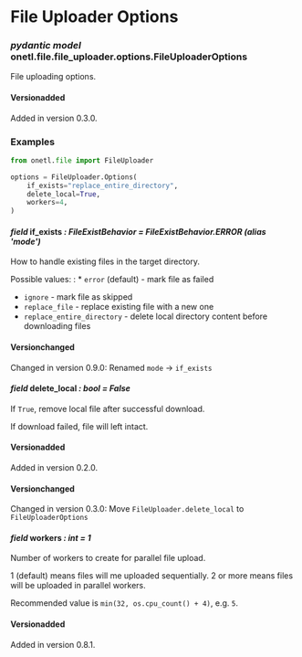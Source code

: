 <a id="file-uploader-options"></a>

# File Uploader Options

### *pydantic model* onetl.file.file_uploader.options.FileUploaderOptions

File uploading options.

#### Versionadded
Added in version 0.3.0.

### Examples

```python
from onetl.file import FileUploader

options = FileUploader.Options(
    if_exists="replace_entire_directory",
    delete_local=True,
    workers=4,
)
```

<!-- !! processed by numpydoc !! -->

#### *field* if_exists *: FileExistBehavior* *= FileExistBehavior.ERROR* *(alias 'mode')*

How to handle existing files in the target directory.

Possible values:
: * `error` (default) - mark file as failed
  * `ignore` - mark file as skipped
  * `replace_file` - replace existing file with a new one
  * `replace_entire_directory` - delete local directory content before downloading files

#### Versionchanged
Changed in version 0.9.0: Renamed `mode` → `if_exists`

<!-- !! processed by numpydoc !! -->

#### *field* delete_local *: bool* *= False*

If `True`, remove local file after successful download.

If download failed, file will left intact.

#### Versionadded
Added in version 0.2.0.

#### Versionchanged
Changed in version 0.3.0: Move `FileUploader.delete_local` to `FileUploaderOptions`

<!-- !! processed by numpydoc !! -->

#### *field* workers *: int* *= 1*

Number of workers to create for parallel file upload.

1 (default) means files will me uploaded sequentially.
2 or more means files will be uploaded in parallel workers.

Recommended value is `min(32, os.cpu_count() + 4)`, e.g. `5`.

#### Versionadded
Added in version 0.8.1.

<!-- !! processed by numpydoc !! -->
